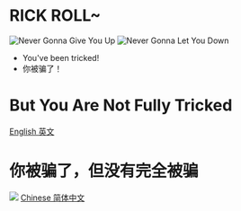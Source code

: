 # RICK ROLL~
![Never Gonna Give You Up](https://media4.giphy.com/media/Ju7l5y9osyymQ/200.gif)
![Never Gonna Let You Down](https://thumbs.gfycat.com/AthleticFinishedArgusfish-max-1mb.gif)
- You've been tricked!
- 你被骗了！
# But You Are Not Fully Tricked
[English 英文](https://github.com/Rick-Lang/Rick-Lang/blob/main/EN.md)
# 你被骗了，但没有完全被骗
![](https://i0.hdslb.com/bfs/archive/ecc168de7a9e55dabd4d403ff10266cebb888d4b.jpg@280w_158h_1c_100q.jpg)
[Chinese 简体中文](https://github.com/Rick-Lang/Rick-Lang/blob/main/CH.md)
